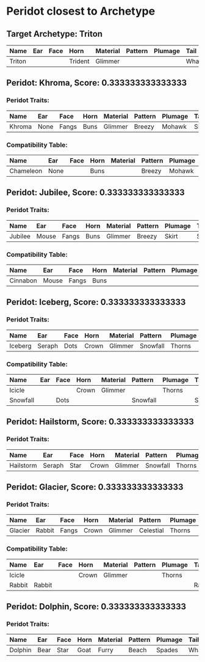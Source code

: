 # Peridot closest to Archetype

## Target Archetype: Triton
| Name   | Ear  | Face | Horn    | Material | Pattern | Plumage | Tail  |
| :----- | :--- | :--- | :------ | :------- | :------ | :------ | :---- |
| Triton |      |      | Trident | Glimmer  |         |         | Whale |

## Peridot: Khroma, Score: 0.333333333333333

### Peridot Traits:
| Name   | Ear  | Face  | Horn | Material | Pattern | Plumage | Tail  |
| :----- | :--- | :---- | :--- | :------- | :------ | :------ | :---- |
| Khroma | None | Fangs | Buns | Glimmer  | Breezy  | Mohawk  | Shell |

### Compatibility Table:
| Name      | Ear  | Face | Horn | Material | Pattern | Plumage | Tail  |
| :-------- | :--- | :--- | :--- | :------- | :------ | :------ | :---- |
| Chameleon | None |      | Buns |          | Breezy  | Mohawk  | Shell |

## Peridot: Jubilee, Score: 0.333333333333333

### Peridot Traits:
| Name    | Ear   | Face  | Horn | Material | Pattern | Plumage | Tail  |
| :------ | :---- | :---- | :--- | :------- | :------ | :------ | :---- |
| Jubilee | Mouse | Fangs | Buns | Glimmer  | Breezy  | Skirt   | Shell |

### Compatibility Table:
| Name     | Ear   | Face  | Horn | Material | Pattern | Plumage | Tail  |
| :------- | :---- | :---- | :--- | :------- | :------ | :------ | :---- |
| Cinnabon | Mouse | Fangs | Buns |          |         |         | Shell |

## Peridot: Iceberg, Score: 0.333333333333333

### Peridot Traits:
| Name    | Ear    | Face | Horn  | Material | Pattern  | Plumage | Tail      |
| :------ | :----- | :--- | :---- | :------- | :------- | :------ | :-------- |
| Iceberg | Seraph | Dots | Crown | Glimmer  | Snowfall | Thorns  | Snowflake |

### Compatibility Table:
| Name     | Ear  | Face | Horn  | Material | Pattern  | Plumage | Tail      |
| :------- | :--- | :--- | :---- | :------- | :------- | :------ | :-------- |
| Icicle   |      |      | Crown | Glimmer  |          | Thorns  |           |
| Snowfall |      | Dots |       |          | Snowfall |         | Snowflake |

## Peridot: Hailstorm, Score: 0.333333333333333

### Peridot Traits:
| Name      | Ear    | Face | Horn  | Material | Pattern  | Plumage | Tail      |
| :-------- | :----- | :--- | :---- | :------- | :------- | :------ | :-------- |
| Hailstorm | Seraph | Star | Crown | Glimmer  | Snowfall | Thorns  | Snowflake |

## Peridot: Glacier, Score: 0.333333333333333

### Peridot Traits:
| Name    | Ear    | Face  | Horn  | Material | Pattern   | Plumage | Tail   |
| :------ | :----- | :---- | :---- | :------- | :-------- | :------ | :----- |
| Glacier | Rabbit | Fangs | Crown | Glimmer  | Celestial | Thorns  | Rabbit |

### Compatibility Table:
| Name   | Ear    | Face | Horn  | Material | Pattern | Plumage | Tail   |
| :----- | :----- | :--- | :---- | :------- | :------ | :------ | :----- |
| Icicle |        |      | Crown | Glimmer  |         | Thorns  |        |
| Rabbit | Rabbit |      |       |          |         |         | Rabbit |

## Peridot: Dolphin, Score: 0.333333333333333

### Peridot Traits:
| Name    | Ear  | Face | Horn | Material | Pattern | Plumage | Tail  |
| :------ | :--- | :--- | :--- | :------- | :------ | :------ | :---- |
| Dolphin | Bear | Star | Goat | Furry    | Beach   | Spades  | Whale |
